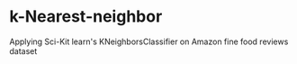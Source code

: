 # k-Nearest-neighbor
Applying Sci-Kit learn's KNeighborsClassifier on Amazon fine food reviews dataset
